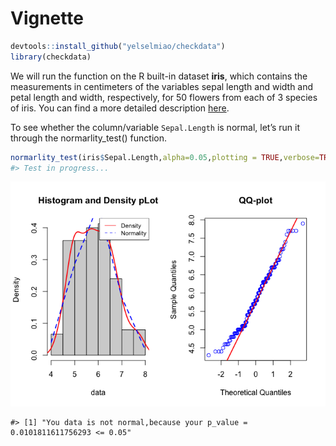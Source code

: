 Vignette
================

``` r
devtools::install_github("yelselmiao/checkdata")
library(checkdata)
```

We will run the function on the R built-in dataset **iris**, which
contains the measurements in centimeters of the variables sepal length
and width and petal length and width, respectively, for 50 flowers from
each of 3 species of iris. You can find a more detailed description
[here](https://stat.ethz.ch/R-manual/R-devel/library/datasets/html/iris.html).

To see whether the column/variable `Sepal.Length` is normal, let’s run
it through the normarlity\_test() function.

``` r
normarlity_test(iris$Sepal.Length,alpha=0.05,plotting = TRUE,verbose=TRUE)
#> Test in progress...
```

![](Vignette_files/figure-gfm/unnamed-chunk-3-1.png)<!-- -->

    #> [1] "You data is not normal,because your p_value = 0.0101811611756293 <= 0.05"
